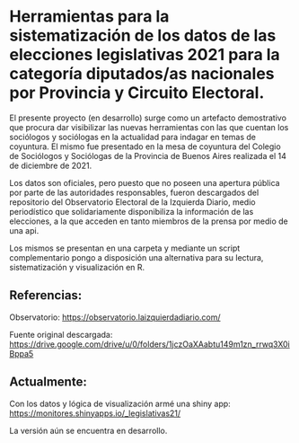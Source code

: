 # Herramientas para la sistematización de los datos de las elecciones legislativas 2021 para la categoría diputados/as nacionales por Provincia y Circuito Electoral.

El presente proyecto (en desarrollo) surge como un artefacto demostrativo que procura dar visibilizar las nuevas herramientas con las que cuentan los sociólogos y sociólogas en la actualidad para indagar en temas de coyuntura. El mismo fue presentado en la mesa de coyuntura del Colegio de Sociólogos y Sociólogas de la Provincia de Buenos Aires realizada el 14 de diciembre de 2021.

Los datos son oficiales, pero puesto que no poseen una apertura pública por parte de las autoridades responsables, fueron descargados del repositorio del Observatorio Electoral de la Izquierda Diario, medio periodístico que solidariamente disponibiliza la información de las elecciones, a la que acceden en tanto miembros de la prensa por medio de una api. 

Los mismos se presentan en una carpeta y mediante un script complementario pongo a disposición una alternativa para su lectura, sistematización y visualización en R.


## Referencias:

Observatorio: https://observatorio.laizquierdadiario.com/

Fuente original descargada: https://drive.google.com/drive/u/0/folders/1jczOaXAabtu149m1zn_rrwq3X0iBppa5 


## Actualmente:

Con los datos y lógica de visualización armé una shiny app: https://monitores.shinyapps.io/_legislativas21/

La versión aún se encuentra en desarrollo. 
